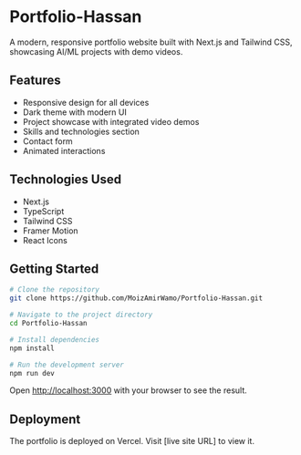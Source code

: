 # Portfolio-Hassan

A modern, responsive portfolio website built with Next.js and Tailwind CSS, showcasing AI/ML projects with demo videos.

## Features

- Responsive design for all devices
- Dark theme with modern UI
- Project showcase with integrated video demos
- Skills and technologies section
- Contact form
- Animated interactions

## Technologies Used

- Next.js
- TypeScript
- Tailwind CSS
- Framer Motion
- React Icons

## Getting Started

```bash
# Clone the repository
git clone https://github.com/MoizAmirWamo/Portfolio-Hassan.git

# Navigate to the project directory
cd Portfolio-Hassan

# Install dependencies
npm install

# Run the development server
npm run dev
```

Open [http://localhost:3000](http://localhost:3000) with your browser to see the result.

## Deployment

The portfolio is deployed on Vercel. Visit [live site URL] to view it. 